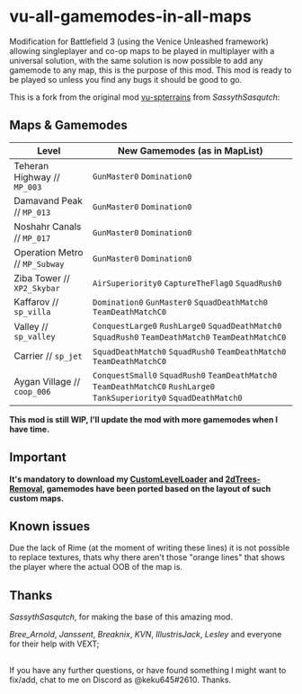 # vu-all-gamemodes-in-all-maps

Modification for Battlefield 3 (using the Venice Unleashed framework) allowing singleplayer and co-op maps to be played in multiplayer with a universal solution, with the same solution is now possible to add any gamemode to any map, this is the purpose of this mod.
This mod is ready to be played so unless you find any bugs it should be good to go.

This is a fork from the original mod [vu-spterrains](https://github.com/SassythSasqutch/vu-spterrains) from *SassythSasqutch*:

## Maps & Gamemodes


| Level                          | New Gamemodes (as in MapList)         |
| --------------------------     | ------------------------              |
| Teheran Highway // `MP_003`	 | `GunMaster0` `Domination0`            |
| Damavand Peak	// `MP_013`      | `GunMaster0` `Domination0`            |
| Noshahr Canals // `MP_017`	 | `GunMaster0` `Domination0`            |
| Operation Metro // `MP_Subway` | `GunMaster0` `Domination0`            |
| Ziba Tower // `XP2_Skybar`	 | `AirSuperiority0` `CaptureTheFlag0` `SquadRush0`|
| Kaffarov // `sp_villa`	     | `Domination0` `GunMaster0` `SquadDeathMatch0` `TeamDeathMatchC0`|
| Valley // `sp_valley`	         | `ConquestLarge0` `RushLarge0` `SquadDeathMatch0` `SquadRush0` `TeamDeathMatch0` `TeamDeathMatchC0`|
| Carrier // `sp_jet`	         | `SquadDeathMatch0` `SquadRush0` `TeamDeathMatch0` `TeamDeathMatchC0`|
| Aygan Village // `coop_006`	 | `ConquestSmall0` `SquadRush0` `TeamDeathMatch0` `TeamDeathMatchC0` `RushLarge0` `TankSuperiority0` `SquadDeathMatch0`|


**This mod is still WIP, I'll update the mod with more gamemodes when I have time.**


## Important


**It's mandatory to download my [CustomLevelLoader](https://github.com/keku645/CustomLevelLoader) and [2dTrees-Removal](https://github.com/keku645/2dTrees-Removal), gamemodes have been ported based on the layout of such custom maps.**
                         

## Known issues

Due the lack of Rime (at the moment of writing these lines) it is not possible to replace textures, thats why there aren't those "orange lines" that shows the player where the actual OOB of the map is.


## Thanks


*SassythSasqutch*, for making the base of this amazing mod.

*Bree_Arnold*, *Janssent*, *Breaknix*, *KVN*, *IllustrisJack*, *Lesley* and everyone for their help with VEXT;

##

If you have any further questions, or have found something I might want to fix/add, chat to me on Discord as @keku645#2610. Thanks.

